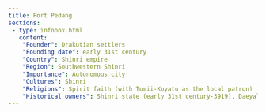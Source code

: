 ```yaml
---
title: Port Pedang
sections:
 - type: infobox.html
   content:
    "Founder": Drakutian settlers
    "Founding date": early 31st century
    "Country": Shinri empire
    "Region": Southwestern Shinri
    "Importance": Autonomous city
    "Cultures": Shinri
    "Religions": Spirit faith (with Tomii-Koyatu as the local patron)
    "Historical owners": Shinri state (early 31st century-3919), Daeyal domain (3919-4026), Shinri alliance (4026-4113), Shinri empire (4113 onwards)
---
```


